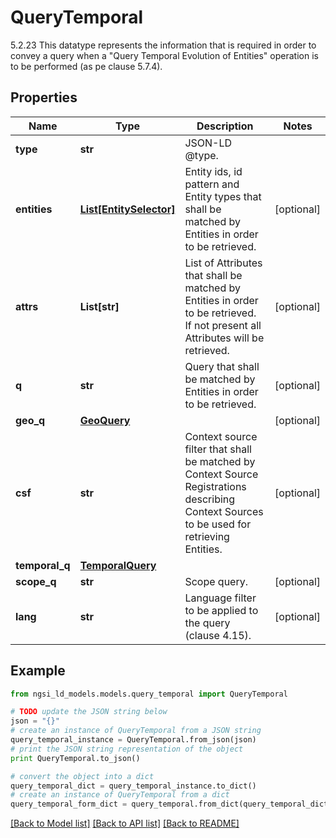 # QueryTemporal

5.2.23 This datatype represents the information that is required in order to convey a query when a \"Query Temporal Evolution of Entities\" operation is to be performed (as pe clause 5.7.4). 

## Properties
Name | Type | Description | Notes
------------ | ------------- | ------------- | -------------
**type** | **str** | JSON-LD @type.  | 
**entities** | [**List[EntitySelector]**](EntitySelector.md) | Entity ids, id pattern and Entity types that shall be matched by Entities in order to be retrieved.  | [optional] 
**attrs** | **List[str]** | List of Attributes that shall be matched by Entities in order to be retrieved. If not present all Attributes will be retrieved.  | [optional] 
**q** | **str** | Query that shall be matched by Entities in order to be retrieved.  | [optional] 
**geo_q** | [**GeoQuery**](GeoQuery.md) |  | [optional] 
**csf** | **str** | Context source filter that shall be matched by Context Source Registrations describing Context Sources to be used for retrieving Entities.  | [optional] 
**temporal_q** | [**TemporalQuery**](TemporalQuery.md) |  | 
**scope_q** | **str** | Scope query. | [optional] 
**lang** | **str** | Language filter to be applied to the query (clause 4.15). | [optional] 

## Example

```python
from ngsi_ld_models.models.query_temporal import QueryTemporal

# TODO update the JSON string below
json = "{}"
# create an instance of QueryTemporal from a JSON string
query_temporal_instance = QueryTemporal.from_json(json)
# print the JSON string representation of the object
print QueryTemporal.to_json()

# convert the object into a dict
query_temporal_dict = query_temporal_instance.to_dict()
# create an instance of QueryTemporal from a dict
query_temporal_form_dict = query_temporal.from_dict(query_temporal_dict)
```
[[Back to Model list]](../README.md#documentation-for-models) [[Back to API list]](../README.md#documentation-for-api-endpoints) [[Back to README]](../README.md)


